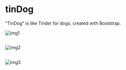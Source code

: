 # tinDog
"TinDog" is like Tinder for dogs, created with Bootstrap.




![img1](https://github.com/bardack134/tinDog/assets/142977989/2916bd64-7161-41c5-b72e-0ac177d93ef5)
##
##

![img2](https://github.com/bardack134/tinDog/assets/142977989/a1ce4508-145f-408e-8f8f-e80e1175437f)
##
##



![img3](https://github.com/bardack134/tinDog/assets/142977989/bfbf7675-d987-4c92-9e85-45866cc05805)


